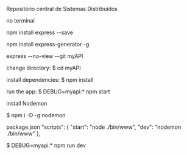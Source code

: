 Repositório central de Sistemas Distribuídos

no terminal

npm install express --save

npm install express-generator -g

express --no-view --git myAPI

change directory: $ cd myAPI

install dependencies: $ npm install

run the app: $ DEBUG=myapi:* npm start

install Nodemon

$ npm i -D -g nodemon

package.json "scripts": { "start": "node ./bin/www", "dev": "nodemon ./bin/www" },

$ DEBUG=myapi:* npm run dev